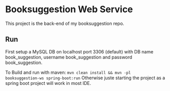 # Booksuggestion Web Service

This project is the back-end of my booksuggestion repo.

## Run

First setup a MySQL DB on localhost port 3306 (default) with DB name book_suggestion, username book_suggestion and password book_suggestion. 

To Build and run with maven: `mvn clean install && mvn -pl booksuggestion-ws spring-boot:run`
Otherwise juste starting the project as a spring boot project will work in most IDE.
